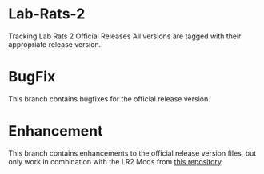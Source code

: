 # Lab-Rats-2
Tracking Lab Rats 2 Official Releases
All versions are tagged with their appropriate release version.

# BugFix
This branch contains bugfixes for the official release version.

# Enhancement
This branch contains enhancements to the official release version files, but only work in combination with the LR2 Mods from [this repository](https://gitgud.io/lab-rats-2-mods/lr2mods/tree/develop).
